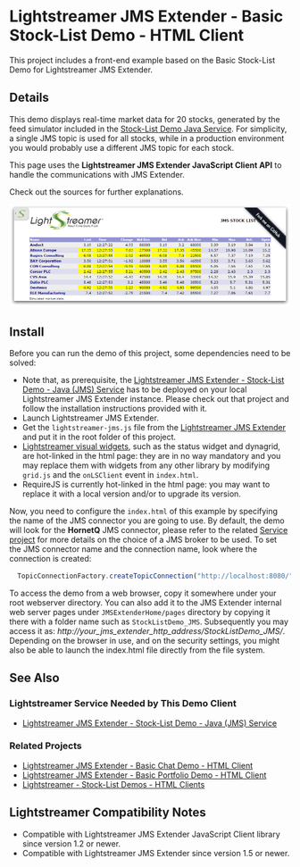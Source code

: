 # Lightstreamer JMS Extender - Basic Stock-List Demo - HTML Client

<!-- START DESCRIPTION lightstreamer-jms-example-stocklist-client-javascript -->

This project includes a front-end example based on the Basic Stock-List Demo for Lightstreamer JMS Extender.

## Details

This demo displays real-time market data for 20 stocks, generated by the feed simulator included in the [Stock-List Demo Java Service](https://github.com/Lightstreamer/Lightstreamer-JMS-example-StockList-service-java). For simplicity, a single JMS topic is used for all stocks, while in a production environment you would probably use a different JMS topic for each stock.

This page uses the <b>Lightstreamer JMS Extender JavaScript Client API</b> to handle the communications with JMS Extender.

Check out the sources for further explanations.

![screenshot](screen-large.png)

<!-- END DESCRIPTION lightstreamer-jms-example-stocklist-client-javascript -->

## Install

Before you can run the demo of this project, some dependencies need to be solved:

* Note that, as prerequisite, the [Lightstreamer JMS Extender - Stock-List Demo - Java (JMS) Service](https://github.com/Lightstreamer/Lightstreamer-JMS-example-StockList-service-java) has to be deployed on your local Lightstreamer JMS Extender instance. Please check out that project and follow the installation instructions provided with it.
* Launch Lightstreamer JMS Extender.
* Get the `lightstreamer-jms.js` file from the [Lightstreamer JMS Extender](http://download.lightstreamer.com/#jms) and put it in the root folder of this project.
* [Lightstreamer visual widgets](https://github.com/Lightstreamer/Lightstreamer-lib-client-widgets-javascript), such as the status widget and dynagrid, are hot-linked in the html page: they are in no way mandatory and you may replace them with widgets from any other library by modifying `grid.js` and the `onLSClient` event in `index.html`.
* RequireJS is currently hot-linked in the html page: you may want to replace it with a local version and/or to upgrade its version.

Now, you need to configure the `index.html` of this example by specifying the name of the JMS connector you are going to use. By default, the demo will look for the <b>HornetQ</b> JMS connector, please refer to the related [Service project](https://github.com/Lightstreamer/Lightstreamer-JMS-example-StockList-service-java) for more details on the choice of a JMS broker to be used.
To set the JMS connector name and the connection name, look where the connection is created:

```js
  TopicConnectionFactory.createTopicConnection("http://localhost:8080/", "HornetQ", null, null, {
```

To access the demo from a web browser, copy it somewhere under your root webserver directory. You can also add it to the JMS Extender internal web server pages under `JMSExtenderHome/pages` directory by copying it there with a folder name such as `StockListDemo_JMS`. Subsequently you may access it as: <i>http://_your_jms_extender_http_address_/StockListDemo_JMS/</i>.
Depending on the browser in use, and on the security settings, you might also be able to launch the index.html file directly from the file system.


## See Also

### Lightstreamer Service Needed by This Demo Client

<!-- START RELATED_ENTRIES -->
* [Lightstreamer JMS Extender - Stock-List Demo - Java (JMS) Service](https://github.com/Lightstreamer/Lightstreamer-JMS-example-StockList-service-java)

<!-- END RELATED_ENTRIES -->
### Related Projects

* [Lightstreamer JMS Extender - Basic Chat Demo - HTML Client](https://github.com/Lightstreamer/Lightstreamer-JMS-example-Chat-client-javascript)
* [Lightstreamer JMS Extender - Basic Portfolio Demo - HTML Client](https://github.com/Lightstreamer/Lightstreamer-JMS-example-Portfolio-client-javascript)
* [Lightstreamer - Stock-List Demos - HTML Clients](https://github.com/Lightstreamer/Lightstreamer-example-StockList-client-javascript)

## Lightstreamer Compatibility Notes

* Compatible with Lightstreamer JMS Extender JavaScript Client library since version 1.2 or newer.
* Compatible with Lightstreamer JMS Extender since version 1.5 or newer.

